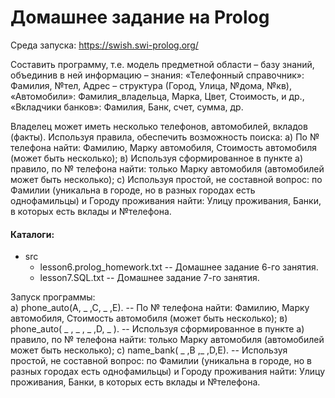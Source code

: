 # Домашнее задание на Prolog
Среда запуска: https://swish.swi-prolog.org/

Составить программу, т.е. модель предметной области – базу знаний, объединив в ней информацию – знания:
«Телефонный справочник»: Фамилия, №тел, Адрес – структура (Город, Улица, №дома, №кв),
«Автомобили»: Фамилия_владельца, Марка, Цвет, Стоимость, и др.,
«Вкладчики банков»: Фамилия, Банк, счет, сумма, др.

Владелец может иметь несколько телефонов, автомобилей, вкладов (факты).
Используя правила, обеспечить возможность поиска:
а) По № телефона найти: Фамилию, Марку автомобиля, Стоимость автомобиля (может быть несколько);
в) Используя сформированное в пункте а) правило, по № телефона найти: только Марку автомобиля (автомобилей может быть несколько);
с) Используя простой, не составной вопрос: по Фамилии (уникальна в городе, но в разных городах есть однофамильцы) и Городу проживания найти:  Улицу проживания, Банки, в которых есть вклады и №телефона.

#### Каталоги:
- src
    - lesson6.prolog_homework.txt -- Домашнее задание 6-го занятия.
    - lesson7.SQL.txt -- Домашнее задание 7-го занятия.
    
Запуск программы:    
а) phone_auto(A, _ ,C, _ ,E). -- По № телефона найти: Фамилию, Марку автомобиля, Стоимость автомобиля (может быть несколько);
в) phone_auto( _ , _ , _ ,D, _ ). -- Используя сформированное в пункте а) правило, по № телефона найти: только Марку автомобиля (автомобилей может быть несколько);
с) name_bank( _ ,B ,_ ,D,E). -- Используя простой, не составной вопрос: по Фамилии (уникальна в городе, но в разных городах есть однофамильцы) и Городу проживания найти:  Улицу проживания, Банки, в которых есть вклады и №телефона.

